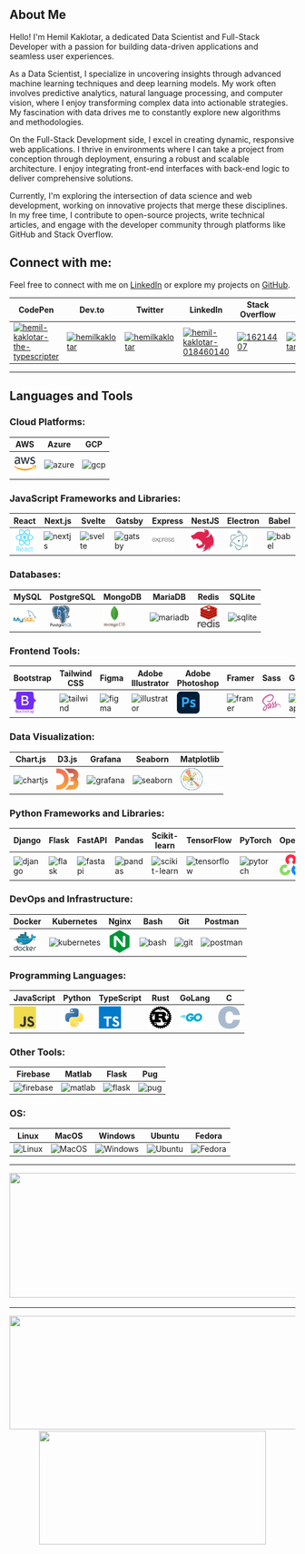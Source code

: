 ## About Me

Hello! I'm Hemil Kaklotar, a dedicated Data Scientist and Full-Stack Developer with a passion for building data-driven applications and seamless user experiences. 

As a Data Scientist, I specialize in uncovering insights through advanced machine learning techniques and deep learning models. My work often involves predictive analytics, natural language processing, and computer vision, where I enjoy transforming complex data into actionable strategies. My fascination with data drives me to constantly explore new algorithms and methodologies.

On the Full-Stack Development side, I excel in creating dynamic, responsive web applications. I thrive in environments where I can take a project from conception through deployment, ensuring a robust and scalable architecture. I enjoy integrating front-end interfaces with back-end logic to deliver comprehensive solutions.

Currently, I'm exploring the intersection of data science and web development, working on innovative projects that merge these disciplines. In my free time, I contribute to open-source projects, write technical articles, and engage with the developer community through platforms like GitHub and Stack Overflow.

## Connect with me:

Feel free to connect with me on [LinkedIn](https://linkedin.com/in/hemil-kaklotar-018460140) or explore my projects on [GitHub](https://github.com/hemilkaklotar).

| CodePen | Dev.to | Twitter | LinkedIn | Stack Overflow | Medium | HackerRank | LeetCode |
|---------|--------|---------|----------|----------------|--------|------------|----------|
| [<img src="https://raw.githubusercontent.com/rahuldkjain/github-profile-readme-generator/master/src/images/icons/Social/codepen.svg" alt="hemil-kaklotar-the-typescripter" height="30" width="40" />](https://codepen.io/hemil-kaklotar-the-typescripter) | [<img src="https://raw.githubusercontent.com/rahuldkjain/github-profile-readme-generator/master/src/images/icons/Social/devto.svg" alt="hemilkaklotar" height="30" width="40" />](https://dev.to/hemilkaklotar) | [<img src="https://raw.githubusercontent.com/rahuldkjain/github-profile-readme-generator/master/src/images/icons/Social/twitter.svg" alt="hemilkaklotar" height="30" width="40" />](https://twitter.com/hemilkaklotar) | [<img src="https://raw.githubusercontent.com/rahuldkjain/github-profile-readme-generator/master/src/images/icons/Social/linked-in-alt.svg" alt="hemil-kaklotar-018460140" height="30" width="40" />](https://linkedin.com/in/hemil-kaklotar-018460140) | [<img src="https://raw.githubusercontent.com/rahuldkjain/github-profile-readme-generator/master/src/images/icons/Social/stack-overflow.svg" alt="16214407" height="30" width="40" />](https://stackoverflow.com/users/16214407) | [<img src="https://raw.githubusercontent.com/rahuldkjain/github-profile-readme-generator/master/src/images/icons/Social/medium.svg" alt="@hemilkaklotar" height="30" width="40" />](https://medium.com/@hemilkaklotar) | [<img src="https://raw.githubusercontent.com/rahuldkjain/github-profile-readme-generator/master/src/images/icons/Social/hackerrank.svg" alt="hemilkaklotar" height="30" width="40" />](https://www.hackerrank.com/hemilkaklotar) | [<img src="https://raw.githubusercontent.com/rahuldkjain/github-profile-readme-generator/master/src/images/icons/Social/leet-code.svg" alt="hemil_kaklotar" height="30" width="40" />](https://www.leetcode.com/hemil_kaklotar) |



---

## Languages and Tools
<div>

### Cloud Platforms:
| AWS | Azure | GCP |
|-----|-------|-----|
| <img src="https://raw.githubusercontent.com/devicons/devicon/master/icons/amazonwebservices/amazonwebservices-original-wordmark.svg" alt="aws" width="40" height="40"/> | <img src="https://www.vectorlogo.zone/logos/microsoft_azure/microsoft_azure-icon.svg" alt="azure" width="40" height="40"/> | <img src="https://www.vectorlogo.zone/logos/google_cloud/google_cloud-icon.svg" alt="gcp" width="40" height="40"/> |

### JavaScript Frameworks and Libraries:
| React | Next.js | Svelte | Gatsby | Express | NestJS | Electron | Babel |
|-------|---------|--------|--------|---------|--------|----------|-------|
| <img src="https://raw.githubusercontent.com/devicons/devicon/master/icons/react/react-original-wordmark.svg" alt="react" width="40" height="40"/> | <img src="https://cdn.worldvectorlogo.com/logos/nextjs-2.svg" alt="nextjs" width="40" height="40"/> | <img src="https://upload.wikimedia.org/wikipedia/commons/1/1b/Svelte_Logo.svg" alt="svelte" width="40" height="40"/> | <img src="https://www.vectorlogo.zone/logos/gatsbyjs/gatsbyjs-icon.svg" alt="gatsby" width="40" height="40"/> | <img src="https://raw.githubusercontent.com/devicons/devicon/master/icons/express/express-original-wordmark.svg" alt="express" width="40" height="40"/> | <img src="https://raw.githubusercontent.com/devicons/devicon/master/icons/nestjs/nestjs-original.svg" alt="nestjs" width="40" height="40"/> | <img src="https://raw.githubusercontent.com/devicons/devicon/master/icons/electron/electron-original.svg" alt="electron" width="40" height="40"/> | <img src="https://www.vectorlogo.zone/logos/babeljs/babeljs-icon.svg" alt="babel" width="40" height="40"/> |

### Databases:
| MySQL | PostgreSQL | MongoDB | MariaDB | Redis | SQLite |
|-------|------------|---------|---------|-------|--------|
| <img src="https://raw.githubusercontent.com/devicons/devicon/master/icons/mysql/mysql-original-wordmark.svg" alt="mysql" width="40" height="40"/> | <img src="https://raw.githubusercontent.com/devicons/devicon/master/icons/postgresql/postgresql-original-wordmark.svg" alt="postgresql" width="40" height="40"/> | <img src="https://raw.githubusercontent.com/devicons/devicon/master/icons/mongodb/mongodb-original-wordmark.svg" alt="mongodb" width="40" height="40"/> | <img src="https://www.vectorlogo.zone/logos/mariadb/mariadb-icon.svg" alt="mariadb" width="40" height="40"/> | <img src="https://raw.githubusercontent.com/devicons/devicon/master/icons/redis/redis-original-wordmark.svg" alt="redis" width="40" height="40"/> | <img src="https://www.vectorlogo.zone/logos/sqlite/sqlite-icon.svg" alt="sqlite" width="40" height="40"/> |

### Frontend Tools:
| Bootstrap | Tailwind CSS | Figma | Adobe Illustrator | Adobe Photoshop | Framer | Sass | GSAP |
|-----------|--------------|-------|-------------------|-----------------|--------|------|------|
| <img src="https://raw.githubusercontent.com/devicons/devicon/master/icons/bootstrap/bootstrap-plain-wordmark.svg" alt="bootstrap" width="40" height="40"/> | <img src="https://www.vectorlogo.zone/logos/tailwindcss/tailwindcss-icon.svg" alt="tailwind" width="40" height="40"/> | <img src="https://www.vectorlogo.zone/logos/figma/figma-icon.svg" alt="figma" width="40" height="40"/> | <img src="https://www.vectorlogo.zone/logos/adobe_illustrator/adobe_illustrator-icon.svg" alt="illustrator" width="40" height="40"/> | <img src="https://raw.githubusercontent.com/devicons/devicon/master/icons/photoshop/photoshop-original.svg" alt="photoshop" width="40" height="40"/> | <img src="https://www.vectorlogo.zone/logos/framer/framer-icon.svg" alt="framer" width="40" height="40"/> | <img src="https://raw.githubusercontent.com/devicons/devicon/master/icons/sass/sass-original.svg" alt="sass" width="40" height="40"/> | <img src="https://cdn.worldvectorlogo.com/logos/gsap-greensock.svg" alt="gsap" width="40" height="40"/> |

### Data Visualization:
| Chart.js | D3.js | Grafana | Seaborn | Matplotlib |
|----------|-------|---------|---------|------------|
| <img src="https://www.chartjs.org/media/logo-title.svg" alt="chartjs" width="40" height="40"/> | <img src="https://raw.githubusercontent.com/devicons/devicon/master/icons/d3js/d3js-original.svg" alt="d3js" width="40" height="40"/> | <img src="https://www.vectorlogo.zone/logos/grafana/grafana-icon.svg" alt="grafana" width="40" height="40"/> | <img src="https://seaborn.pydata.org/_images/logo-mark-lightbg.svg" alt="seaborn" width="40" height="40"/> | <img src="https://github.com/devicons/devicon/raw/master/icons/matplotlib/matplotlib-original.svg" alt="matplotlib" width="40" height="40"/> |

### Python Frameworks and Libraries:
| Django | Flask | FastAPI | Pandas | Scikit-learn | TensorFlow | PyTorch | OpenCV |
|--------|-------|---------|--------|--------------|------------|---------|--------|
| <img src="https://cdn.worldvectorlogo.com/logos/django.svg" alt="django" width="40" height="40"/> | <img src="https://www.vectorlogo.zone/logos/pocoo_flask/pocoo_flask-icon.svg" alt="flask" width="40" height="40"/> | <img src="https://cdn.jsdelivr.net/gh/devicons/devicon@latest/icons/fastapi/fastapi-original.svg" alt="fastapi" width="40" height="40"/> | <img src="https://cdn.jsdelivr.net/gh/devicons/devicon@latest/icons/pandas/pandas-original.svg" alt="pandas" width="40" height="40"/> | <img src="https://upload.wikimedia.org/wikipedia/commons/0/05/Scikit_learn_logo_small.svg" alt="scikit-learn" width="40" height="40"/> | <img src="https://www.vectorlogo.zone/logos/tensorflow/tensorflow-icon.svg" alt="tensorflow" width="40" height="40"/> | <img src="https://www.vectorlogo.zone/logos/pytorch/pytorch-icon.svg" alt="pytorch" width="40" height="40"/> | <img src="https://github.com/devicons/devicon/raw/master/icons/opencv/opencv-original.svg" alt="opencv" width="40" height="40"/> |

### DevOps and Infrastructure:
| Docker | Kubernetes | Nginx | Bash | Git | Postman |
|--------|------------|-------|------|-----|---------|
| <img src="https://raw.githubusercontent.com/devicons/devicon/master/icons/docker/docker-original-wordmark.svg" alt="docker" width="40" height="40"/> | <img src="https://www.vectorlogo.zone/logos/kubernetes/kubernetes-icon.svg" alt="kubernetes" width="40" height="40"/> | <img src="https://raw.githubusercontent.com/devicons/devicon/master/icons/nginx/nginx-original.svg" alt="nginx" width="40" height="40"/> | <img src="https://www.vectorlogo.zone/logos/gnu_bash/gnu_bash-icon.svg" alt="bash" width="40" height="40"/> | <img src="https://www.vectorlogo.zone/logos/git-scm/git-scm-icon.svg" alt="git" width="40" height="40"/> | <img src="https://www.vectorlogo.zone/logos/getpostman/getpostman-icon.svg" alt="postman" width="40" height="40"/> |

### Programming Languages:
| JavaScript | Python | TypeScript | Rust | GoLang | C |
|------------|--------|------------|------|--------|---|
| <img src="https://raw.githubusercontent.com/devicons/devicon/master/icons/javascript/javascript-original.svg" alt="javascript" width="40" height="40"/> | <img src="https://raw.githubusercontent.com/devicons/devicon/master/icons/python/python-original.svg" alt="python" width="40" height="40"/> | <img src="https://raw.githubusercontent.com/devicons/devicon/master/icons/typescript/typescript-original.svg" alt="typescript" width="40" height="40"/> | <img src="https://raw.githubusercontent.com/devicons/devicon/master/icons/rust/rust-original.svg" alt="rust" width="40" height="40"/> | <img src="https://raw.githubusercontent.com/devicons/devicon/master/icons/go/go-original-wordmark.svg" alt="go" width="40" height="40"/> | <img src="https://raw.githubusercontent.com/devicons/devicon/master/icons/c/c-original.svg" alt="c" width="40" height="40"/> |

### Other Tools:
| Firebase | Matlab | Flask | Pug |
|----------|--------|-------|-----|
| <img src="https://www.vectorlogo.zone/logos/firebase/firebase-icon.svg" alt="firebase" width="40" height="40"/> | <img src="https://upload.wikimedia.org/wikipedia/commons/2/21/Matlab_Logo.png" alt="matlab" width="40" height="40"/> | <img src="https://www.vectorlogo.zone/logos/pocoo_flask/pocoo_flask-icon.svg" alt="flask" width="40" height="40"/> | <img src="https://cdn.worldvectorlogo.com/logos/pug.svg" alt="pug" width="40" height="40"/> |

### OS:

| Linux | MacOS | Windows | Ubuntu | Fedora |
|-------|-------|---------|--------|--------|
| <img src="https://cdn.jsdelivr.net/gh/devicons/devicon@latest/icons/linux/linux-original.svg" title="Linux" alt="Linux" width="55" height="55"/> | <img src="https://cdn.jsdelivr.net/gh/devicons/devicon@latest/icons/apple/apple-original.svg" title="MacOS" alt="MacOS" width="55" height="55"/> | <img src="https://cdn.jsdelivr.net/gh/devicons/devicon@latest/icons/windows11/windows11-original.svg" title="Windows" alt="Windows" width="55" height="55"/> | <img src="https://cdn.jsdelivr.net/gh/devicons/devicon@latest/icons/ubuntu/ubuntu-original.svg" title="Ubuntu" alt="Ubuntu" width="55" height="55"/> | <img src="https://cdn.jsdelivr.net/gh/devicons/devicon@latest/icons/fedora/fedora-original.svg" title="Fedora" alt="Fedora" width="55" height="55"/> |



</div>


---

  
<p align="center">
  <img width="800" height="220" src="https://streak-stats.demolab.com?user=hemilkaklotar&theme=highcontrast&hide_border=true&border_radius=5&card_width=800">
</p>


---




<p align="center">
  <img width="600" height="200" src="https://github-readme-stats.vercel.app/api?username=hemilkaklotar&show_icons=true&theme=vision-friendly-dark">
  <img width="400" height="200" src="https://github-readme-stats.vercel.app/api/top-langs/?username=hemilkaklotar&size_weight=0.0005&count_weight=0.3&layout=compact&theme=vision-friendly-dark">
</p>
 


<div id="header" align="center">
  <img src="https://komarev.com/ghpvc/?username=hemilkaklotar&style=for-the-badge&color=orange" alt=""/>
</div>



